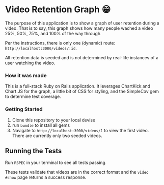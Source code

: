 # Video Retention Graph 😁
The purpose of this application is to show a graph of user retention during a video. That is to say, this graph shows how many people wached a video 25%, 50%, 75%, and 100% of the way through.

Per the instructions, there is only one (dynamic) route: `http://localhost:3000/videos/:id`.

All retention data is seeded and is not determined by real-life instances of a user watching the video.

### How it was made
This is a full-stack Ruby on Rails application. It leverages ChartKick and Chart.JS for the graph, a little bit of CSS for styling, and the SimpleCov gem to determine test coverage.

### Getting Started
1. Clone this repository to your local devise
2. run `bundle` to install all gems
3. Navigate to `http://localhost:3000/videos/1` to view the first video. There are currently only two seeded videos.

## Running the Tests
Run `RSPEC` in your terminal to see all tests passing.

These tests validate that videos are in the correct format and the `video #show` page returns a success response.
